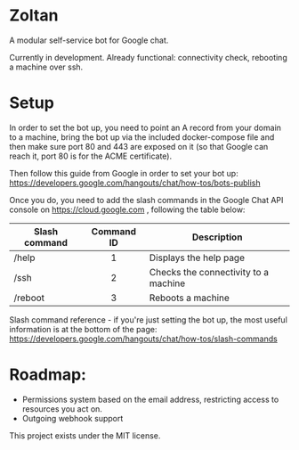 # Zoltan

A modular self-service bot for Google chat.

Currently in development. Already functional: connectivity check, rebooting a machine over ssh.

# Setup

In order to set the bot up, you need to point an A record from your domain to a machine, bring the bot up via the included docker-compose file and then make sure port 80 and 443 are exposed on it (so that Google can reach it, port 80 is for the ACME certificate). 

Then follow this guide from Google in order to set your bot up:
https://developers.google.com/hangouts/chat/how-tos/bots-publish

Once you do, you need to add the slash commands in the Google Chat API console on https://cloud.google.com , following the table below:


| Slash command | Command ID | Description |
| ------------- |:-------------:| ------------- |
| /help | 1 | Displays the help page |
| /ssh | 2| Checks the connectivity to a machine |
| /reboot | 3 | Reboots a machine |

Slash command reference - if you're just setting the bot up, the most useful information is at the bottom of the page: https://developers.google.com/hangouts/chat/how-tos/slash-commands

# Roadmap:
+ Permissions system based on the email address, restricting access to resources you act on.
+ Outgoing webhook support 

This project exists under the MIT license. 
